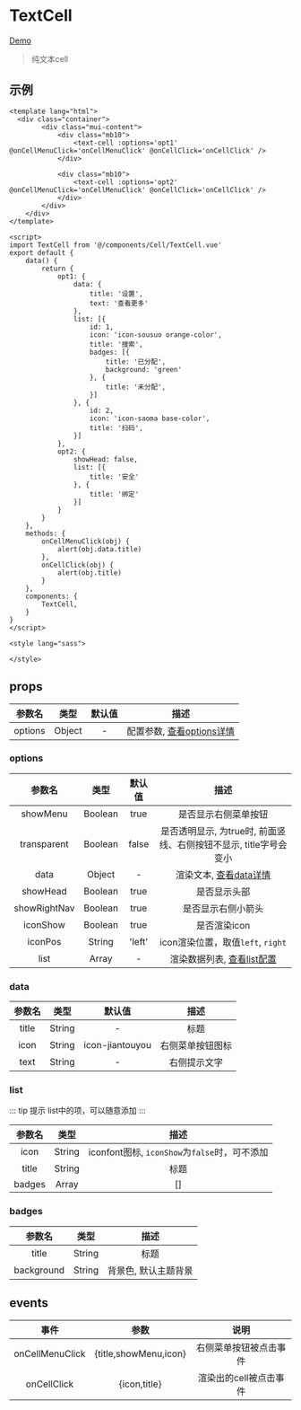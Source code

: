 # TextCell
[Demo](http://infozx.gitee.io/infozx_temp/dist/module/textCell.html)
> 纯文本cell

## 示例
``` vue{16}
<template lang="html">
  <div class="container">
		<div class="mui-content">
			<div class="mb10">
				<text-cell :options='opt1' @onCellMenuClick='onCellMenuClick' @onCellClick='onCellClick' />
			</div>

			<div class="mb10">
				<text-cell :options='opt2' @onCellMenuClick='onCellMenuClick' @onCellClick='onCellClick' />
			</div>
		</div>
	</div>
</template>

<script>
import TextCell from '@/components/Cell/TextCell.vue'
export default {
	data() {
		return {
			opt1: {
				data: {
					title: '设置',
					text: '查看更多'
				},
				list: [{
					id: 1,
					icon: 'icon-sousuo orange-color',
					title: '搜索',
					badges: [{
						title: '已分配',
						background: 'green'
					}, {
						title: '未分配',
					}]
				}, {
					id: 2,
					icon: 'icon-saoma base-color',
					title: '扫码',
				}]
			},
			opt2: {
				showHead: false,
				list: [{
					title: '安全'
				}, {
					title: '绑定'
				}]
			}
		}
	},
	methods: {
		onCellMenuClick(obj) {
			alert(obj.data.title)
		},
		onCellClick(obj) {
			alert(obj.title)
		}
	},
	components: {
		TextCell,
	}
}
</script>

<style lang="sass">

</style>
```
## props
|参数名|类型|默认值|描述|
|:---:|:---:|:---:|:---:|
|options|Object|-|配置参数, [查看options详情](#options)|

### options
|参数名|类型|默认值|描述|
|:---:|:---:|:---:|:---:|
|showMenu|Boolean|true|是否显示右侧菜单按钮|
|transparent|Boolean|false|是否透明显示, 为true时, 前面竖线、右侧按钮不显示, title字号会变小|
|data|Object|-|渲染文本, [查看data详情](#data)|
|showHead|Boolean|true|是否显示头部|
|showRightNav|Boolean|true|是否显示右侧小箭头|
|iconShow|Boolean|true|是否渲染icon|
|iconPos|String|'left'|icon渲染位置，取值`left`, `right`|
|list|Array|-|渲染数据列表, [查看list配置](#list)|

### data
|参数名|类型|默认值|描述|
|:---:|:---:|:---:|:---:|
|title|String|-|标题|
|icon|String|icon-jiantouyou|右侧菜单按钮图标|
|text|String|-|右侧提示文字|

### list
::: tip 提示
list中的项，可以随意添加
:::

|参数名|类型|描述|
|:---:|:---:|:---:|
|icon|String|iconfont图标, `iconShow`为`false`时，可不添加|
|title|String|标题|
|badges|Array|[]|徽章, [查看badges](#badges)|

### badges
|参数名|类型|描述|
|:---:|:---:|:---:|
|title|String|标题|
|background|String|背景色, 默认主题背景|

## events
|事件|参数|说明|
|:---:|:---:|:---:|
|onCellMenuClick|{title,showMenu,icon}|右侧菜单按钮被点击事件|
|onCellClick|{icon,title}|渲染出的cell被点击事件|
